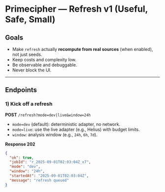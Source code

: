 # Primecipher — Refresh v1 (Useful, Safe, Small)

## Goals

- Make `refresh` actually **recompute from real sources** (when enabled), not just seeds.
- Keep costs and complexity low.
- Be observable and debuggable.
- Never block the UI.

---

## Endpoints

### 1) Kick off a refresh

**POST** `/refresh?mode=dev|live&window=24h`

- `mode=dev` (default): deterministic adapter, no network.
- `mode=live`: use the live adapter (e.g., Helius) with budget limits.
- `window`: analysis window (e.g., `24h`, `6h`, `7d`).

**Response 202**

```json
{
  "ok": true,
  "jobId": "r_2025-09-01T02:03:04Z_x7",
  "mode": "dev",
  "window": "24h",
  "startedAt": "2025-09-01T02:03:04Z",
  "message": "refresh queued"
}
```
